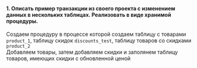 #### 1. Описать пример транзакции из своего проекта с изменением данных в нескольких таблицах. Реализовать в виде хранимой процедуры.  
Создаем процедуру в процессе которой создаем таблицу с товарами `product_1`, таблицу скидок `discounts_test`, таблицу товаров со скидками `product_2`  
Добавляем товары, затем добавляем скидки и заполянем таблицу товаров, имеющих скидки с обновленной ценой  
![]()
